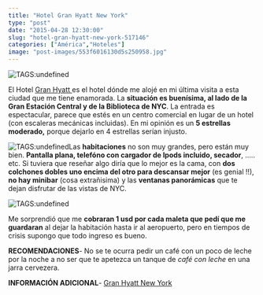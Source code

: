 ```yaml
---
title: "Hotel Gran Hyatt New York"
type: "post"
date: "2015-04-28 12:30:00"
slug: "hotel-gran-hyatt-new-york-517146"
categories: ["América","Hoteles"]
image: "post-images/553f6016130d5s250958.jpg"
---
```


![ TAGS:undefined](post-images/553f6016130d5s250958.jpg)  
  
El Hotel [Gran Hyatt ](http://www.booking.com/hotel/us/grand-hyatt-new-york.html?aid=1294466&no_rooms=1&group_adults=1)es el hotel dónde me alojé en mi última visita a esta ciudad que me tiene enamorada. La **situación es buenísima, al lado de la Gran Estación Central y de la Biblioteca de NYC**. La entrada es espectacular, parece que estés en un centro comercial en lugar de un hotel (con escaleras mecánicas incluidas). En mi opinión es un **5 estrellas moderado,** porque dejarlo en 4 estrellas serían injusto.  
  
![ TAGS:undefined](post-images/553f5fb5d81afs138253.jpg "bar hotel Gran Hyatt New York")Las **habitaciones** no son muy grandes, pero están muy bien. **Pantalla plana, telefóno con cargador de Ipods incluido, secador**, ..... etc. Si tuviera que reseñar algo diría que lo mejor es la cama, con **dos colchones dobles uno encima del otro para descansar mejor** (es genial !!), **no hay minibar** (cosa extrañisima) y las **ventanas panorámicas** que te dejan disfrutar de las vistas de NYC.  
  
![ TAGS:undefined](post-images/553f6018db7c0s78594.jpg)  
  
Me sorprendió que me **cobraran 1 usd por cada maleta que pedí que me guardaran** al dejar la habitación hasta ir al aeropuerto, pero en tiempos de crisis supongo que todo ingreso es bueno.  
  
**RECOMENDACIONES**- No se te ocurra pedir un café con un poco de leche por la noche a no ser que te apetezca un tanque de *café con leche* en una jarra cervezera.

**INFORMACIÓN ADICIONAL**- [Gran Hyatt New York](http://www.booking.com/hotel/us/grand-hyatt-new-york.html?aid=1294466&no_rooms=1&group_adults=1)
